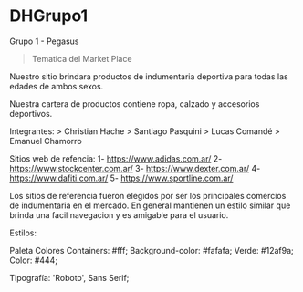# DHGrupo1
Grupo 1 - Pegasus

> Tematica del Market Place

Nuestro sitio brindara productos de indumentaria deportiva para todas las edades de ambos sexos.

Nuestra cartera de productos contiene ropa, calzado y accesorios deportivos.

Integrantes:
    > Christian Hache
    > Santiago Pasquini
    > Lucas Comandé 
    > Emanuel Chamorro

Sitios web de refencia:
1- https://www.adidas.com.ar/
2- https://www.stockcenter.com.ar/
3- https://www.dexter.com.ar/
4- https://www.dafiti.com.ar/
5- https://www.sportline.com.ar/

Los sitios de referencia fueron elegidos por ser los principales comercios de indumentaria en el mercado. En general mantienen un estilo similar que brinda una facil navegacion y es amigable para el usuario.


Estilos:

Paleta Colores
Containers: #fff;
Background-color: #fafafa;
Verde: #12af9a;
Color: #444;

Tipografía:
'Roboto', Sans Serif;

